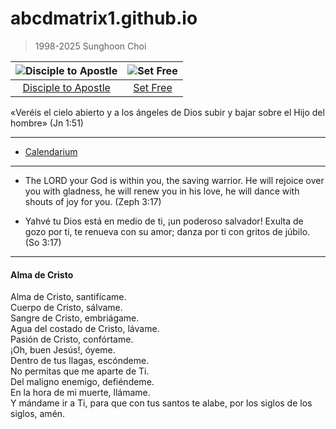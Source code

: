 # abcdmatrix1.github.io

> 1998-2025 Sunghoon Choi  


| ![Disciple to Apostle](https://www.ncronline.org/files/styles/article_one-third_width/public/Jacob%27s%20ladder_1.jpg) | ![Set Free](https://www.ncronline.org/files/styles/article_one-third_width/public/beelzebul_9.jpg) |
| :--: | :--: |
| [Disciple to Apostle](https://www.ncronline.org/spirituality/pencil-preaching/disciple-apostle) | [Set Free](https://www.ncronline.org/spirituality/pencil-preaching/pencil-preaching/set-free-0)  |

«Veréis el cielo abierto y a los ángeles de Dios subir y bajar sobre el Hijo del hombre» (Jn 1:51)

----
 
* [Calendarium](./LC.md) 


----

- The LORD your God is within you, the saving warrior. He will rejoice over you with gladness, he will renew you in his love, he will dance with shouts of joy for you. (Zeph 3:17)


- Yahvé tu Dios está en medio de ti, ¡un poderoso salvador! Exulta de gozo por ti, te renueva con su amor; danza por ti con gritos de júbilo. (So 3:17)

----

#### Alma de Cristo  

Alma de Cristo, santifícame.  
Cuerpo de Cristo, sálvame.  
Sangre de Cristo, embriágame.  
Agua del costado de Cristo, lávame.  
Pasión de Cristo, confórtame.  
¡Oh, buen Jesús!, óyeme.  
Dentro de tus llagas, escóndeme.  
No permitas que me aparte de Ti.  
Del maligno enemigo, defiéndeme.  
En la hora de mi muerte, llámame.  
Y mándame ir a Ti, para que con tus santos te alabe, por los siglos de los siglos,  amén. 